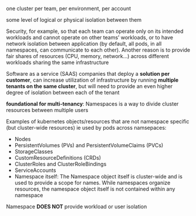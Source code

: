 
one cluster per team, per environment, per account

some level of logical or physical isolation between them

Security, for example, so that each team can operate only on its intended workloads and cannot operate on other teams’ workloads, or to have network isolation between application (by default, all pods, in all namespaces, can communicate to each other). Another reason is to provide fair shares of resources (CPU, memory, network…) across different workloads sharing the same infrastructure

Software as a service (SAAS) companies that deploy a **solution per customer**, can increase utilization of infrastructure by running **multiple tenants on the same cluster**, but will need to provide an even higher degree of isolation between each of the tenant

**foundational for multi-tenancy**: Namespaces is a way to divide cluster resources between multiple users

Examples of kubernetes objects/resources that are not namespace specific (but cluster-wide resources) ie used by pods across namsepaces:

- Nodes
- PersistentVolumes (PVs) and PersistentVolumeClaims (PVCs)
- StorageClasses
- CustomResourceDefinitions (CRDs)
- ClusterRoles and ClusterRoleBindings
- ServiceAccounts
- Namespace itself: The Namespace object itself is cluster-wide and is used to provide a scope for names. While namespaces organize resources, the namespace object itself is not contained within any namespace

Namespace **DOES NOT** provide workload or user isolation

